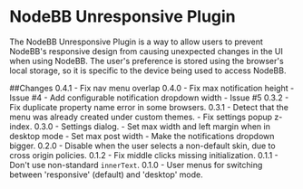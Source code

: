 # NodeBB Unresponsive Plugin

The NodeBB Unresponsive Plugin is a way to allow users to prevent NodeBB's responsive design from causing unexpected changes
in the UI when using NodeBB. The user's preference is stored using the browser's local storage, so it is specific to 
the device being used to access NodeBB.

##Changes
    0.4.1
     - Fix nav menu overlap
    0.4.0
     - Fix max notification height - Issue #4
     - Add configurable notification dropdown width - Issue #5
    0.3.2
     - Fix duplicate property name error in some browsers.
    0.3.1
     - Detect that the menu was already created under custom themes.
     - Fix settings popup z-index.
    0.3.0
     - Settings dialog.
     - Set max width and left margin when in desktop mode
     - Set max post width
     - Make the notifications dropdown bigger.
    0.2.0
     - Disable when the user selects a non-default skin, due to cross origin policies.
    0.1.2
     - Fix middle clicks missing initialization.
    0.1.1
     - Don't use non-standard `innerText`.
    0.1.0
     - User menus for switching between 'responsive' (default) and 'desktop' mode.
